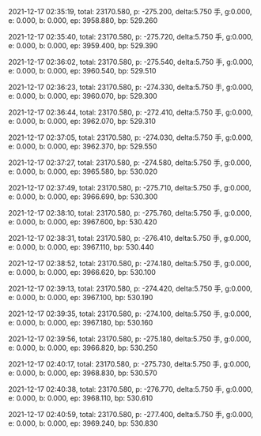 2021-12-17 02:35:19, total: 23170.580, p: -275.200, delta:5.750 手, g:0.000, e: 0.000, b: 0.000, ep: 3958.880, bp: 529.260

2021-12-17 02:35:40, total: 23170.580, p: -275.720, delta:5.750 手, g:0.000, e: 0.000, b: 0.000, ep: 3959.400, bp: 529.390

2021-12-17 02:36:02, total: 23170.580, p: -275.540, delta:5.750 手, g:0.000, e: 0.000, b: 0.000, ep: 3960.540, bp: 529.510

2021-12-17 02:36:23, total: 23170.580, p: -274.330, delta:5.750 手, g:0.000, e: 0.000, b: 0.000, ep: 3960.070, bp: 529.300

2021-12-17 02:36:44, total: 23170.580, p: -272.410, delta:5.750 手, g:0.000, e: 0.000, b: 0.000, ep: 3962.070, bp: 529.310

2021-12-17 02:37:05, total: 23170.580, p: -274.030, delta:5.750 手, g:0.000, e: 0.000, b: 0.000, ep: 3962.370, bp: 529.550

2021-12-17 02:37:27, total: 23170.580, p: -274.580, delta:5.750 手, g:0.000, e: 0.000, b: 0.000, ep: 3965.580, bp: 530.020

2021-12-17 02:37:49, total: 23170.580, p: -275.710, delta:5.750 手, g:0.000, e: 0.000, b: 0.000, ep: 3966.690, bp: 530.300

2021-12-17 02:38:10, total: 23170.580, p: -275.760, delta:5.750 手, g:0.000, e: 0.000, b: 0.000, ep: 3967.600, bp: 530.420

2021-12-17 02:38:31, total: 23170.580, p: -276.410, delta:5.750 手, g:0.000, e: 0.000, b: 0.000, ep: 3967.110, bp: 530.440

2021-12-17 02:38:52, total: 23170.580, p: -274.180, delta:5.750 手, g:0.000, e: 0.000, b: 0.000, ep: 3966.620, bp: 530.100

2021-12-17 02:39:13, total: 23170.580, p: -274.420, delta:5.750 手, g:0.000, e: 0.000, b: 0.000, ep: 3967.100, bp: 530.190

2021-12-17 02:39:35, total: 23170.580, p: -274.100, delta:5.750 手, g:0.000, e: 0.000, b: 0.000, ep: 3967.180, bp: 530.160

2021-12-17 02:39:56, total: 23170.580, p: -275.180, delta:5.750 手, g:0.000, e: 0.000, b: 0.000, ep: 3966.820, bp: 530.250

2021-12-17 02:40:17, total: 23170.580, p: -275.730, delta:5.750 手, g:0.000, e: 0.000, b: 0.000, ep: 3968.830, bp: 530.570

2021-12-17 02:40:38, total: 23170.580, p: -276.770, delta:5.750 手, g:0.000, e: 0.000, b: 0.000, ep: 3968.110, bp: 530.610

2021-12-17 02:40:59, total: 23170.580, p: -277.400, delta:5.750 手, g:0.000, e: 0.000, b: 0.000, ep: 3969.240, bp: 530.830